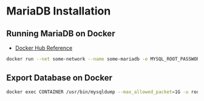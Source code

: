 # MariaDB Installation

## Running MariaDB on Docker

- [Docker Hub Reference](https://hub.docker.com/_/mariadb)

```bash
docker run --net some-network --name some-mariadb -e MYSQL_ROOT_PASSWORD=my-secret-pw -d mariadb:tag
```

## Export Database on Docker

```bash
docker exec CONTAINER /usr/bin/mysqldump --max_allowed_packet=1G -u root --password=PASSWORD DATABASE > backup.sql
```
